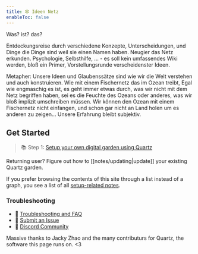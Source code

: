 ```yaml
---
title: 🕸 Ideen Netz
enableToc: false
---
```


Was? ist? das?

Entdeckungsreise durch verschiedene Konzepte, Unterscheidungen, und Dinge die Dinge sind weil sie einen Namen haben. 
Neugier das Netz erkunden. Psychologie, Selbsthilfe, ... - es soll kein umfassendes Wiki werden, bloß ein Primer, Vorstellungsrunde verscheidenster Ideen.

Metapher:
Unsere Ideen und Glaubenssätze sind wie wir die Welt verstehen und auch konstruieren. Wie mit einem Fischernetz das im Ozean treibt, 
Egal wie engmaschig es ist, es geht immer etwas durch, was wir nicht mit dem Netz begriffen haben, sei es die Feuchte des Ozeans oder anderes, was wir bloß implizit umschreiben müssen. Wir können den Ozean mit einem Fischernetz nicht einfangen, und schon gar nicht an Land holen um es anderen zu zeigen... Unsere Erfahrung bleibt subjektiv.


## Get Started
> 📚 Step 1: [Setup your own digital garden using Quartz](notes/setup.md)

Returning user? Figure out how to [[notes/updating|update]] your existing Quartz garden.

If you prefer browsing the contents of this site through a list instead of a graph, you see a list of all [setup-related notes](/tags/setup).

### Troubleshooting
- 🚧 [Troubleshooting and FAQ](notes/troubleshooting.md)
- 🐛 [Submit an Issue](https://github.com/jackyzha0/quartz/issues)
- 👀 [Discord Community](https://discord.gg/cRFFHYye7t)

Massive thanks to Jacky Zhao and the many contributurs for Quartz, the software this page runs on. <3

